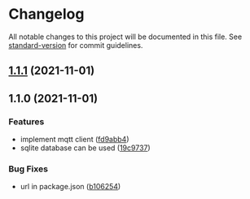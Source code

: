 # Changelog

All notable changes to this project will be documented in this file. See [standard-version](https://github.com/conventional-changelog/standard-version) for commit guidelines.

## [1.1.1](https://gitlab.com/4s1/snow-white/snow-white-rest-api/compare/v1.1.0...v1.1.1) (2021-11-01)

## 1.1.0 (2021-11-01)


### Features

* implement mqtt client ([fd9abb4](https://gitlab.com/4s1/snow-white/snow-white-rest-api/commit/fd9abb489a37a2cfd227acdee97e2875166f2e49))
* sqlite database can be used ([19c9737](https://gitlab.com/4s1/snow-white/snow-white-rest-api/commit/19c973763212fc1310cef10d4bb212b4caf94fa5))


### Bug Fixes

* url in package.json ([b106254](https://gitlab.com/4s1/snow-white/snow-white-rest-api/commit/b10625478c50d52e6357777bf15cb69ac49b51f4))
